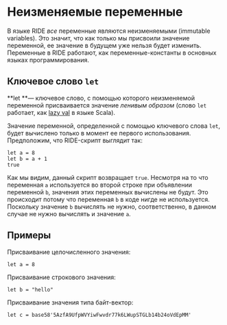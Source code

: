# Неизменяемые переменные
В языке RIDE _все_ переменные являются неизменяемыми (immutable variables). Это значит, что как только мы присвоили значение переменной, ее значение в будущем уже нельзя будет изменить. Переменные в RIDE работают, как переменные-константы в основных языках программирования.

## Ключевое слово `let`
**let **— ключевое слово, с помощью которого неизменяемой переменной присваивается значение _ленивым образом_ (слово `let` работает, как [lazy val](https://docs.scala-lang.org/sips/improved-lazy-val-initialization.html) в языке Scala). 

Значение переменной, определенной с помощью ключевого слова `let`, будет вычислено только в момент ее первого использования. Предположим, что RIDE-скрипт выглядит так:
```
let a = 8
let b = a + 1
true
```

Как мы видим, данный скрипт возвращает `true`. Несмотря на то что переменная `a` используется во второй строке при объявлении переменной `b`, значения этих переменных вычислены не будут. Это происходит потому что переменная `b` в коде нигде не используется. Поскольку значение `b` вычислять не нужно, соответственно, в данном случае не нужно вычислять и значение `а`.


## Примеры
Присваивание целочисленного значения:



```
let a = 8
```


Присваивание строкового значения:



```
let b = "hello"
```


Присваивание значения типа байт-вектор:



```
let c = base58'5AzfA9UfpWVYiwFwvdr77k6LWupSTGLb14b24oVdEpMM'
```

